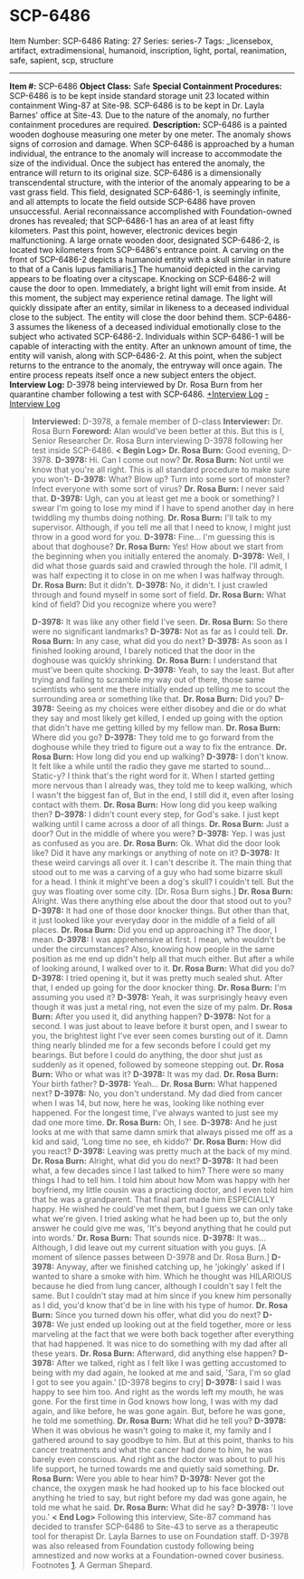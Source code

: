 # SCP-6486
Item Number: SCP-6486
Rating: 27
Series: series-7
Tags: _licensebox, artifact, extradimensional, humanoid, inscription, light, portal, reanimation, safe, sapient, scp, structure

---

**Item #:** SCP-6486
**Object Class:** Safe
**Special Containment Procedures:** SCP-6486 is to be kept inside standard storage unit 23 located within containment Wing-87 at Site-98. SCP-6486 is to be kept in Dr. Layla Barnes' office at Site-43. Due to the nature of the anomaly, no further containment procedures are required.
**Description:** SCP-6486 is a painted wooden doghouse measuring one meter by one meter. The anomaly shows signs of corrosion and damage. When SCP-6486 is approached by a human individual, the entrance to the anomaly will increase to accommodate the size of the individual. Once the subject has entered the anomaly, the entrance will return to its original size.
SCP-6486 is a dimensionally transcendental structure, with the interior of the anomaly appearing to be a vast grass field. This field, designated SCP-6486-1, is seemingly infinite, and all attempts to locate the field outside SCP-6486 have proven unsuccessful. Aerial reconnaissance accomplished with Foundation-owned drones has revealed; that SCP-6486-1 has an area of at least fifty kilometers. Past this point, however, electronic devices begin malfunctioning.
A large ornate wooden door, designated SCP-6486-2, is located two kilometers from SCP-6486's entrance point. A carving on the front of SCP-6486-2 depicts a humanoid entity with a skull similar in nature to that of a Canis lupus familiaris.[1](javascript:;) The humanoid depicted in the carving appears to be floating over a cityscape. Knocking on SCP-6486-2 will cause the door to open. Immediately, a bright light will emit from inside. At this moment, the subject may experience retinal damage.
The light will quickly dissipate after an entity, similar in likeness to a deceased individual close to the subject. The entity will close the door behind them. SCP-6486-3 assumes the likeness of a deceased individual emotionally close to the subject who activated SCP-6486-2. Individuals within SCP-6486-1 will be capable of interacting with the entity. After an unknown amount of time, the entity will vanish, along with SCP-6486-2. At this point, when the subject returns to the entrance to the anomaly, the entryway will once again. The entire process repeats itself once a new subject enters the object.
**Interview Log:**
D-3978 being interviewed by Dr. Rosa Burn from her quarantine chamber following a test with SCP-6486.
[ +Interview Log](javascript:;)
[ -Interview Log](javascript:;)
> **Interviewed:** D-3978, a female member of D-class
> **Interviewer:** Dr. Rosa Burn
> **Foreword:** Alan would've been better at this. But this is I, Senior Researcher Dr. Rosa Burn interviewing D-3978 following her test inside SCP-6486.
> **< Begin Log>**
> **Dr. Rosa Burn:** Good evening, D-3978.
> **D-3978:** Hi. Can I come out now?
> **Dr. Rosa Burn:** Not until we know that you're all right. This is all standard procedure to make sure you won't-
> **D-3978:** What? Blow up? Turn into some sort of monster? Infect everyone with some sort of virus?
> **Dr. Rosa Burn:** I never said that.
> **D-3978:** Ugh, can you at least get me a book or something? I swear I'm going to lose my mind if I have to spend another day in here twiddling my thumbs doing nothing.
> **Dr. Rosa Burn:** I'll talk to my supervisor. Although, if you tell me all that I need to know, I might just throw in a good word for you.
> **D-3978:** Fine… I'm guessing this is about that doghouse?
> **Dr. Rosa Burn:** Yes! How about we start from the beginning when you initially entered the anomaly.
> **D-3978:** Well, I did what those guards said and crawled through the hole. I'll admit, I was half expecting it to close in on me when I was halfway through.
> **Dr. Rosa Burn:** But it didn't.
> **D-3978:** No, it didn't. I just crawled through and found myself in some sort of field.
> **Dr. Rosa Burn:** What kind of field? Did you recognize where you were?  
>    
>  **D-3978:** It was like any other field I've seen.
> **Dr. Rosa Burn:** So there were no significant landmarks?
> **D-3978:** Not as far as I could tell.
> **Dr. Rosa Burn:** In any case, what did you do next?
> **D-3978:** As soon as I finished looking around, I barely noticed that the door in the doghouse was quickly shrinking.
> **Dr. Rosa Burn:** I understand that must've been quite shocking.
> **D-3978:** Yeah, to say the least. But after trying and failing to scramble my way out of there, those same scientists who sent me there initially ended up telling me to scout the surrounding area or something like that.
> **Dr. Rosa Burn:** Did you?
> **D-3978:** Seeing as my choices were either disobey and die or do what they say and most likely get killed, I ended up going with the option that didn't have me getting killed by my fellow man.
> **Dr. Rosa Burn:** Where did you go?
> **D-3978:** They told me to go forward from the doghouse while they tried to figure out a way to fix the entrance.
> **Dr. Rosa Burn:** How long did you end up walking?
> **D-3978:** I don't know. It felt like a while until the radio they gave me started to sound… Static-y? I think that's the right word for it. When I started getting more nervous than I already was, they told me to keep walking, which I wasn't the biggest fan of, But in the end, I still did it, even after losing contact with them.
> **Dr. Rosa Burn:** How long did you keep walking then?
> **D-3978:** I didn't count every step, for God's sake. I just kept walking until I came across a door of all things.
> **Dr. Rosa Burn:** Just a door? Out in the middle of where you were?
> **D-3978:** Yep. I was just as confused as you are.
> **Dr. Rosa Burn:** Ok. What did the door look like? Did it have any markings or anything of note on it?
> **D-3978:** It these weird carvings all over it. I can't describe it. The main thing that stood out to me was a carving of a guy who had some bizarre skull for a head. I think it might've been a dog's skull? I couldn't tell. But the guy was floating over some city.
> [Dr. Rosa Burn sighs.]
> **Dr. Rosa Burn:** Alright. Was there anything else about the door that stood out to you?
> **D-3978:** It had one of those door knocker things. But other than that, it just looked like your everyday door in the middle of a field of all places.
> **Dr. Rosa Burn:** Did you end up approaching it? The door, I mean.
> **D-3978:** I was apprehensive at first. I mean, who wouldn't be under the circumstances? Also, knowing how people in the same position as me end up didn't help all that much either. But after a while of looking around, I walked over to it.
> **Dr. Rosa Burn:** What did you do?
> **D-3978:** I tried opening it, but it was pretty much sealed shut. After that, I ended up going for the door knocker thing.
> **Dr. Rosa Burn:** I'm assuming you used it?
> **D-3978:** Yeah, it was surprisingly heavy even though it was just a metal ring, not even the size of my palm.
> **Dr. Rosa Burn:** After you used it, did anything happen?
> **D-3978:** Not for a second. I was just about to leave before it burst open, and I swear to you, the brightest light I've ever seen comes bursting out of it. Damn thing nearly blinded me for a few seconds before I could get my bearings. But before I could do anything, the door shut just as suddenly as it opened, followed by someone stepping out.
> **Dr. Rosa Burn:** Who or what was it?
> **D-3978:** It was my dad.
> **Dr. Rosa Burn:** Your birth father?
> **D-3978:** Yeah…
> **Dr. Rosa Burn:** What happened next?
> **D-3978:** No, you don't understand. My dad died from cancer when I was 14, but now, here he was, looking like nothing ever happened. For the longest time, I've always wanted to just see my dad one more time.
> **Dr. Rosa Burn:** Oh, I see.
> **D-3978:** And he just looks at me with that same damn smirk that always pissed me off as a kid and said, 'Long time no see, eh kiddo?'
> **Dr. Rosa Burn:** How did you react?
> **D-3978:** Leaving was pretty much at the back of my mind.
> **Dr. Rosa Burn:** Alright, what did you do next?
> **D-3978:** It had been what, a few decades since I last talked to him? There were so many things I had to tell him. I told him about how Mom was happy with her boyfriend, my little cousin was a practicing doctor, and I even told him that he was a grandparent. That final part made him ESPECIALLY happy. He wished he could've met them, but I guess we can only take what we're given. I tried asking what he had been up to, but the only answer he could give me was, 'It's beyond anything that he could put into words.'
> **Dr. Rosa Burn:** That sounds nice.
> **D-3978:** It was… Although, I did leave out my current situation with you guys.
> [A moment of silence passes between D-3978 and Dr. Rosa Burn.]
> **D-3978:** Anyway, after we finished catching up, he 'jokingly' asked if I wanted to share a smoke with him. Which he thought was HILARIOUS because he died from lung cancer, although I couldn't say I felt the same. But I couldn't stay mad at him since if you knew him personally as I did, you'd know that'd be in line with his type of humor.
> **Dr. Rosa Burn:** Since you turned down his offer, what did you do next?
> **D-3978:** We just ended up looking out at the field together, more or less marveling at the fact that we were both back together after everything that had happened. It was nice to do something with my dad after all these years.
> **Dr. Rosa Burn:** Afterward, did anything else happen?
> **D-3978:** After we talked, right as I felt like I was getting accustomed to being with my dad again, he looked at me and said, 'Sara, I'm so glad I got to see you again.'
> [D-3978 begins to cry]
> **D-3978:** I said I was happy to see him too. And right as the words left my mouth, he was gone. For the first time in God knows how long, I was with my dad again, and like before, he was gone again. But, before he was gone, he told me something.
> **Dr. Rosa Burn:** What did he tell you?
> **D-3978:** When it was obvious he wasn't going to make it, my family and I gathered around to say goodbye to him. But at this point, thanks to his cancer treatments and what the cancer had done to him, he was barely even conscious. And right as the doctor was about to pull his life support, he turned towards me and quietly said something.
> **Dr. Rosa Burn:** Were you able to hear him?
> **D-3978:** Never got the chance, the oxygen mask he had hooked up to his face blocked out anything he tried to say, but right before my dad was gone again, he told me what he said.
> **Dr. Rosa Burn:** What did he say?
> **D-3978:** 'I love you.'
**< End Log>**
Following this interview, Site-87 command has decided to transfer SCP-6486 to Site-43 to serve as a therapeutic tool for therapist Dr. Layla Barnes to use on Foundation staff. D-3978 was also released from Foundation custody following being amnestized and now works at a Foundation-owned cover business.
Footnotes
[1](javascript:;). A German Shepard.